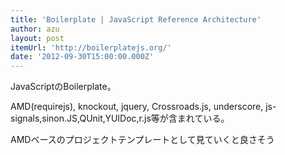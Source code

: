 ```yaml
---
title: 'Boilerplate | JavaScript Reference Architecture'
author: azu
layout: post
itemUrl: 'http://boilerplatejs.org/'
date: '2012-09-30T15:00:00.000Z'
---
```

JavaScriptのBoilerplate。

AMD(requirejs), knockout, jquery, Crossroads.js, underscore, js-signals,sinon.JS,QUnit,YUIDoc,r.js等が含まれている。

AMDベースのプロジェクトテンプレートとして見ていくと良さそう
